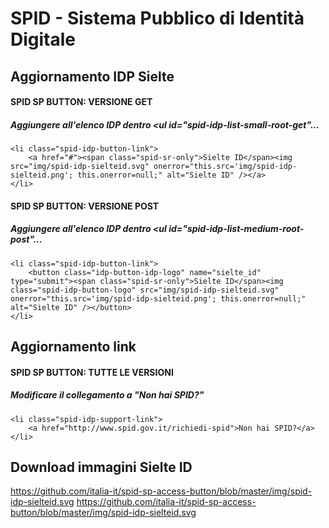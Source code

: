 # SPID - Sistema Pubblico di Identità Digitale

## Aggiornamento IDP Sielte

#### SPID SP BUTTON: VERSIONE GET
##### Aggiungere all'elenco IDP dentro <ul id="spid-idp-list-small-root-get"...
```
<li class="spid-idp-button-link">
    <a href="#"><span class="spid-sr-only">Sielte ID</span><img src="img/spid-idp-sielteid.svg" onerror="this.src='img/spid-idp-sielteid.png'; this.onerror=null;" alt="Sielte ID" /></a>
</li>
```

#### SPID SP BUTTON: VERSIONE POST
##### Aggiungere all'elenco IDP dentro <ul id="spid-idp-list-medium-root-post"...
```
<li class="spid-idp-button-link">
    <button class="idp-button-idp-logo" name="sielte_id" type="submit"><span class="spid-sr-only">Sielte ID</span><img class="spid-idp-button-logo" src="img/spid-idp-sielteid.svg" onerror="this.src='img/spid-idp-sielteid.png'; this.onerror=null;" alt="Sielte ID" /></button>
</li>
```

## Aggiornamento link
#### SPID SP BUTTON: TUTTE LE VERSIONI
##### Modificare il collegamento a "Non hai SPID?"
```
<li class="spid-idp-support-link">
    <a href="http://www.spid.gov.it/richiedi-spid">Non hai SPID?</a>
</li>
```

## Download immagini Sielte ID
https://github.com/italia-it/spid-sp-access-button/blob/master/img/spid-idp-sielteid.svg
https://github.com/italia-it/spid-sp-access-button/blob/master/img/spid-idp-sielteid.svg
